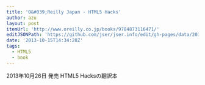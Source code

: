 ```yaml
---
title: 'O&#039;Reilly Japan - HTML5 Hacks'
author: azu
layout: post
itemUrl: 'http://www.oreilly.co.jp/books/9784873116471/'
editJSONPath: 'https://github.com/jser/jser.info/edit/gh-pages/data/2013/10/index.json'
date: '2013-10-15T14:34:28Z'
tags:
  - HTML5
  - book
---
```

2013年10月26日 発売
HTML5 Hacksの翻訳本
